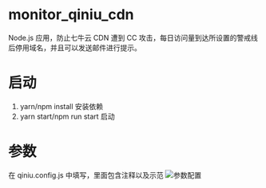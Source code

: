 # monitor_qiniu_cdn

Node.js 应用，防止七牛云 CDN 遭到 CC 攻击，每日访问量到达所设置的警戒线后停用域名，并且可以发送邮件进行提示。

# 启动

1. yarn/npm install 安装依赖
2. yarn start/npm run start 启动

# 参数

在 qiniu.config.js 中填写，里面包含注释以及示范
![参数配置](https://disk.blogweb.cn/open-source/monitor_qiniu_cdn/params.svg "参数配置")
